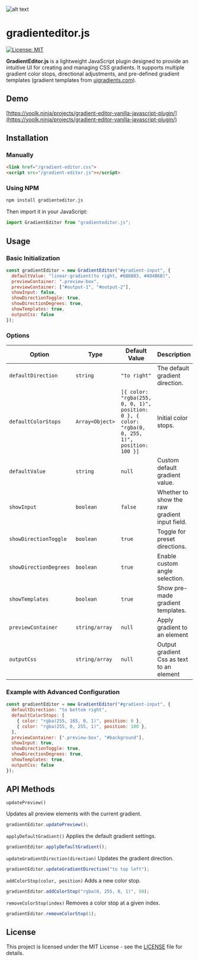 ![alt text](https://yoolk.ninja/wp-content/uploads/2025/02/Capture-decran-2025-02-04-a-12.19.35.png)

# gradienteditor.js
[![License: MIT](https://img.shields.io/badge/License-MIT-blue.svg)](LICENSE)

**GradientEditor.js** is a lightweight JavaScript plugin designed to provide an intuitive UI for creating and managing CSS gradients. It supports multiple gradient color stops, directional adjustments, and pre-defined gradient templates (gradient templates from [uigradients.com](https://uigradients.com/)).

## Demo

[https://yoolk.ninja/projects/gradient-editor-vanilla-javascript-plugin/](https://yoolk.ninja/projects/gradient-editor-vanilla-javascript-plugin/)

##  Installation

### Manually

```html
<link href="/gradient-editor.css">
<script src="/gradient-editor.js"></script>
```

### Using NPM

```sh
npm install gradienteditor.js
```

Then import it in your JavaScript:

```js
import GradientEditor from "gradienteditor.js";
```

##  Usage

### Basic Initialization

```js
const gradientEditor = new GradientEditor("#gradient-input", {
  defaultValue: "linear-gradient(to right, #6B6B83, #A94B6B)",
  previewContainer: ".preview-box",
  previewContainer: ["#output-1", "#output-2"],
  showInput: false,
  showDirectionToggle: true,
  showDirectionDegrees: true,
  showTemplates: true,
  outputCss: false
});
```

### Options

| Option                | Type            | Default Value                                    | Description |
|-----------------------|-----------------|--------------------------------------------------|-------------|
| `defaultDirection`    | `string`        | `"to right"`                                     | The default gradient direction. |
| `defaultColorStops`   | `Array<Object>` | `[{ color: "rgba(255, 0, 0, 1)", position: 0 }, { color: "rgba(0, 0, 255, 1)", position: 100 }]` | Initial color stops. |
| `defaultValue`        | `string`        | `null`                                           | Custom default gradient value. |
| `showInput`           | `boolean`       | `false`                                          | Whether to show the raw gradient input field. |
| `showDirectionToggle` | `boolean`       | `true`                                           | Toggle for preset directions. |
| `showDirectionDegrees`| `boolean`       | `true`                                           | Enable custom angle selection. |
| `showTemplates`       | `boolean`       | `true`                                           | Show pre-made gradient templates. |
| `previewContainer`    | `string/array`  | `null`                                           | Apply gradient to an element |      
| `outputCss`           | `string/array`  | `null`                                           | Output gradient Css as text to an element |      


### Example with Advanced Configuration
```js
const gradientEditor = new GradientEditor("#gradient-input", {
  defaultDirection: "to bottom right",
  defaultColorStops: [
    { color: "rgba(255, 165, 0, 1)", position: 0 },
    { color: "rgba(255, 0, 255, 1)", position: 100 },
  ],
  previewContainer: [".preview-box", "#background"],
  showInput: true,
  showDirectionToggle: true,
  showDirectionDegrees: true,
  showTemplates: true,
  outputCss: false
});
```

##  API Methods

```updatePreview()```

Updates all preview elements with the current gradient.

```js
gradientEditor.updatePreview();
```

```applyDefaultGradient()``` Applies the default gradient settings.

```js
gradientEditor.applyDefaultGradient();
```

```updateGradientDirection(direction)``` Updates the gradient direction.

```js
gradientEditor.updateGradientDirection("to top left");
```

```addColorStop(color, position)``` Adds a new color stop.

```js
gradientEditor.addColorStop("rgba(0, 255, 0, 1)", 50);
```

```removeColorStop(index)``` Removes a color stop at a given index.

```js
gradientEditor.removeColorStop(1);
```

## License

This project is licensed under the MIT License - see the [LICENSE](https://github.com/lucky-yoolk/gradienteditor.js/blob/main/README.md) file for details.
